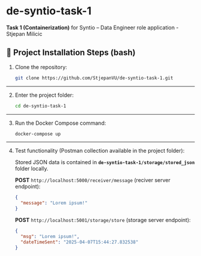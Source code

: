# de-syntio-task-1

**Task 1 (Containerization)** for Syntio – Data Engineer role application - Stjepan Milicic

## 🚀 Project Installation Steps (bash)

1. Clone the repository:

    ```bash
    git clone https://github.com/StjepanVU/de-syntio-task-1.git
    ```

---

2. Enter the project folder:

    ```bash
    cd de-syntio-task-1
    ```

---

3. Run the Docker Compose command:

    ```bash
    docker-compose up
    ```

---

4. Test functionality (Postman collection available in the project folder):

    Stored JSON data is contained in **`de-syntio-task-1/storage/stored_json`** folder locally.

    **POST** `http://localhost:5000/receiver/message` (reciver server endpoint):
    ```json
    {
      "message": "Lorem ipsum!"
    }
    ```

    **POST** `http://localhost:5001/storage/store` (storage server endpoint):
    ```json
    {
      "msg": "Lorem ipsum!",
      "dateTimeSent": "2025-04-07T15:44:27.832538"
    }
    ```
